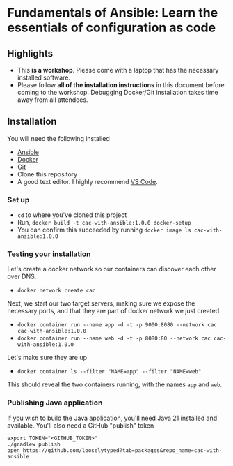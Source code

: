 # Fundamentals of Ansible: Learn the essentials of configuration as code

## Highlights

- This **is a workshop**. Please come with a laptop that has the necessary installed software.
- Please follow **all of the installation instructions** in this document before coming to the workshop.
  Debugging Docker/Git installation takes time away from all attendees.

## Installation

You will need the following installed

- [Ansible](https://docs.ansible.com/ansible/latest/installation_guide/intro_installation.html#installing-and-upgrading-ansible)
- [Docker](https://www.docker.com/get-started/)
- [Git](https://git-scm.com/downloads)
- Clone this repository
- A good text editor.
  I highly recommend [VS Code](https://code.visualstudio.com/).


### Set up

- `cd` to where you've cloned this project
- Run, `docker build -t cac-with-ansible:1.0.0 docker-setup`
- You can confirm this succeeded by running `docker image ls cac-with-ansible:1.0.0`

### Testing your installation

Let's create a docker network so our containers can discover each other over DNS.
- `docker network create cac`

Next, we start our two target servers, making sure we expose the necessary ports, and that they are part of docker network we just created.

- `docker container run --name app -d -t -p 9000:8080 --network cac cac-with-ansible:1.0.0`
- `docker container run --name web -d -t -p 8080:80 --network cac cac-with-ansible:1.0.0`

Let's make sure they are up
- `docker container ls --filter "NAME=app" --filter "NAME=web"`

This should reveal the two containers running, with the names `app` and `web`.

### Publishing Java application

If you wish to build the Java application, you'll need Java 21 installed and available.
You'll also need a GitHub "publish" token

```
export TOKEN="<GITHUB_TOKEN>"
./gradlew publish
open https://github.com/looselytyped?tab=packages&repo_name=cac-with-ansible
```
